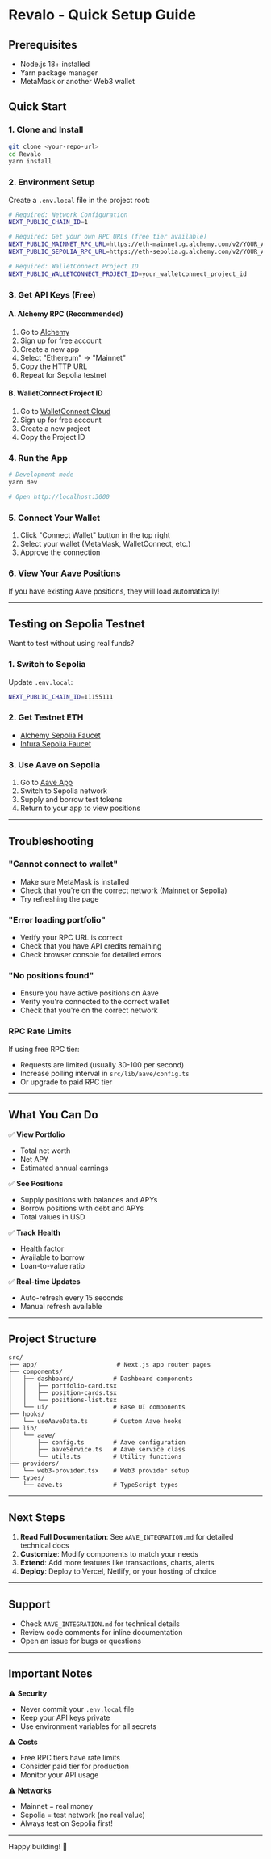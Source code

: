 # Revalo - Quick Setup Guide

## Prerequisites

- Node.js 18+ installed
- Yarn package manager
- MetaMask or another Web3 wallet

## Quick Start

### 1. Clone and Install

```bash
git clone <your-repo-url>
cd Revalo
yarn install
```

### 2. Environment Setup

Create a `.env.local` file in the project root:

```bash
# Required: Network Configuration
NEXT_PUBLIC_CHAIN_ID=1

# Required: Get your own RPC URLs (free tier available)
NEXT_PUBLIC_MAINNET_RPC_URL=https://eth-mainnet.g.alchemy.com/v2/YOUR_ALCHEMY_KEY
NEXT_PUBLIC_SEPOLIA_RPC_URL=https://eth-sepolia.g.alchemy.com/v2/YOUR_ALCHEMY_KEY

# Required: WalletConnect Project ID
NEXT_PUBLIC_WALLETCONNECT_PROJECT_ID=your_walletconnect_project_id
```

### 3. Get API Keys (Free)

#### A. Alchemy RPC (Recommended)

1. Go to [Alchemy](https://www.alchemy.com/)
2. Sign up for free account
3. Create a new app
4. Select "Ethereum" → "Mainnet"
5. Copy the HTTP URL
6. Repeat for Sepolia testnet

#### B. WalletConnect Project ID

1. Go to [WalletConnect Cloud](https://cloud.walletconnect.com/)
2. Sign up for free account
3. Create a new project
4. Copy the Project ID

### 4. Run the App

```bash
# Development mode
yarn dev

# Open http://localhost:3000
```

### 5. Connect Your Wallet

1. Click "Connect Wallet" button in the top right
2. Select your wallet (MetaMask, WalletConnect, etc.)
3. Approve the connection

### 6. View Your Aave Positions

If you have existing Aave positions, they will load automatically!

---

## Testing on Sepolia Testnet

Want to test without using real funds?

### 1. Switch to Sepolia

Update `.env.local`:
```bash
NEXT_PUBLIC_CHAIN_ID=11155111
```

### 2. Get Testnet ETH

- [Alchemy Sepolia Faucet](https://sepoliafaucet.com/)
- [Infura Sepolia Faucet](https://www.infura.io/faucet/sepolia)

### 3. Use Aave on Sepolia

1. Go to [Aave App](https://app.aave.com/)
2. Switch to Sepolia network
3. Supply and borrow test tokens
4. Return to your app to view positions

---

## Troubleshooting

### "Cannot connect to wallet"
- Make sure MetaMask is installed
- Check that you're on the correct network (Mainnet or Sepolia)
- Try refreshing the page

### "Error loading portfolio"
- Verify your RPC URL is correct
- Check that you have API credits remaining
- Check browser console for detailed errors

### "No positions found"
- Ensure you have active positions on Aave
- Verify you're connected to the correct wallet
- Check that you're on the correct network

### RPC Rate Limits
If using free RPC tier:
- Requests are limited (usually 30-100 per second)
- Increase polling interval in `src/lib/aave/config.ts`
- Or upgrade to paid RPC tier

---

## What You Can Do

✅ **View Portfolio**
- Total net worth
- Net APY
- Estimated annual earnings

✅ **See Positions**
- Supply positions with balances and APYs
- Borrow positions with debt and APYs
- Total values in USD

✅ **Track Health**
- Health factor
- Available to borrow
- Loan-to-value ratio

✅ **Real-time Updates**
- Auto-refresh every 15 seconds
- Manual refresh available

---

## Project Structure

```
src/
├── app/                      # Next.js app router pages
├── components/
│   ├── dashboard/           # Dashboard components
│   │   ├── portfolio-card.tsx
│   │   ├── position-cards.tsx
│   │   └── positions-list.tsx
│   └── ui/                  # Base UI components
├── hooks/
│   └── useAaveData.ts       # Custom Aave hooks
├── lib/
│   └── aave/
│       ├── config.ts        # Aave configuration
│       ├── aaveService.ts   # Aave service class
│       └── utils.ts         # Utility functions
├── providers/
│   └── web3-provider.tsx    # Web3 provider setup
└── types/
    └── aave.ts              # TypeScript types
```

---

## Next Steps

1. **Read Full Documentation**: See `AAVE_INTEGRATION.md` for detailed technical docs
2. **Customize**: Modify components to match your needs
3. **Extend**: Add more features like transactions, charts, alerts
4. **Deploy**: Deploy to Vercel, Netlify, or your hosting of choice

---

## Support

- Check `AAVE_INTEGRATION.md` for technical details
- Review code comments for inline documentation
- Open an issue for bugs or questions

---

## Important Notes

⚠️ **Security**
- Never commit your `.env.local` file
- Keep your API keys private
- Use environment variables for all secrets

⚠️ **Costs**
- Free RPC tiers have rate limits
- Consider paid tier for production
- Monitor your API usage

⚠️ **Networks**
- Mainnet = real money
- Sepolia = test network (no real value)
- Always test on Sepolia first!

---

Happy building! 🚀

